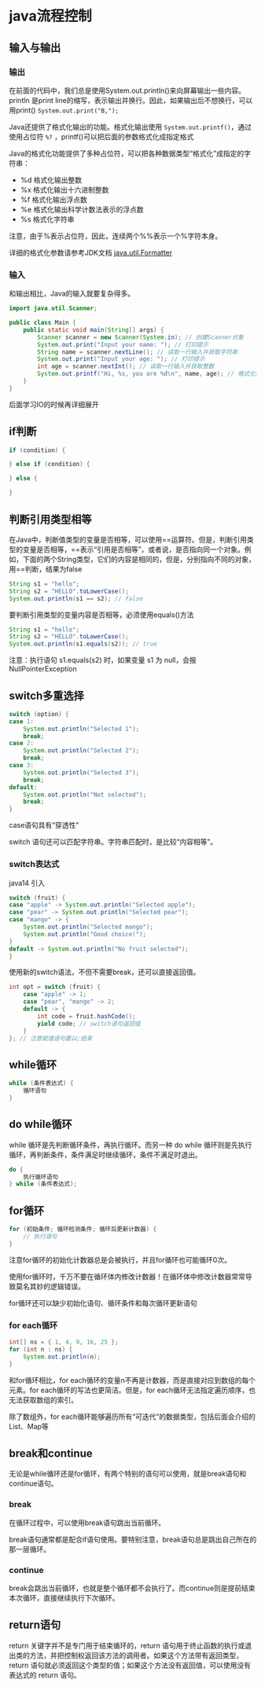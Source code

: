 # java流程控制

## 输入与输出

### 输出

在前面的代码中，我们总是使用System.out.println()来向屏幕输出一些内容。println 是print line的缩写，表示输出并换行。因此，如果输出后不想换行，可以用print() `System.out.print("B,");`

Java还提供了格式化输出的功能。格式化输出使用 `System.out.printf()`，通过使用占位符 `%?` ，printf()可以把后面的参数格式化成指定格式

Java的格式化功能提供了多种占位符，可以把各种数据类型“格式化”成指定的字符串：

- %d	格式化输出整数
- %x	格式化输出十六进制整数
- %f	格式化输出浮点数
- %e	格式化输出科学计数法表示的浮点数
- %s	格式化字符串

注意，由于%表示占位符，因此，连续两个%%表示一个%字符本身。

详细的格式化参数请参考JDK文档 [java.util.Formatter](https://docs.oracle.com/en/java/javase/11/docs/api/java.base/java/util/Formatter.html#syntax)

### 输入

和输出相比，Java的输入就要复杂得多。

```java
import java.util.Scanner;

public class Main {
    public static void main(String[] args) {
        Scanner scanner = new Scanner(System.in); // 创建Scanner对象
        System.out.print("Input your name: "); // 打印提示
        String name = scanner.nextLine(); // 读取一行输入并获取字符串
        System.out.print("Input your age: "); // 打印提示
        int age = scanner.nextInt(); // 读取一行输入并获取整数
        System.out.printf("Hi, %s, you are %d\n", name, age); // 格式化输出
    }
}
```

后面学习IO的时候再详细展开

## if判断

```java
if (condition) {

} else if (condition) {

} else {

}
```

## 判断引用类型相等

在Java中，判断值类型的变量是否相等，可以使用==运算符。但是，判断引用类型的变量是否相等，==表示“引用是否相等”，或者说，是否指向同一个对象。例如，下面的两个String类型，它们的内容是相同的，但是，分别指向不同的对象，用==判断，结果为false

```java
String s1 = "hello";
String s2 = "HELLO".toLowerCase();
System.out.println(s1 == s2); // false
```

要判断引用类型的变量内容是否相等，必须使用equals()方法

```java
String s1 = "hello";
String s2 = "HELLO".toLowerCase();
System.out.println(s1.equals(s2)); // true
```

注意：执行语句 s1.equals(s2) 时，如果变量 s1 为 null，会报 NullPointerException

## switch多重选择

```java
switch (option) {
case 1:
    System.out.println("Selected 1");
    break;
case 2:
    System.out.println("Selected 2");
    break;
case 3:
    System.out.println("Selected 3");
    break;
default:
    System.out.println("Not selected");
    break;
}
```

case语句具有“穿透性”

switch 语句还可以匹配字符串。字符串匹配时，是比较“内容相等”。

### switch表达式 

java14 引入

```java
switch (fruit) {
case "apple" -> System.out.println("Selected apple");
case "pear" -> System.out.println("Selected pear");
case "mango" -> {
    System.out.println("Selected mango");
    System.out.println("Good choice!");
}
default -> System.out.println("No fruit selected");
}
```

使用新的switch语法，不但不需要break，还可以直接返回值。

```java
int opt = switch (fruit) {
    case "apple" -> 1;
    case "pear", "mango" -> 2;
    default -> {
        int code = fruit.hashCode();
        yield code; // switch语句返回值
    }
}; // 注意赋值语句要以;结束
```

## while循环

```java
while (条件表达式) {
    循环语句
}
```

## do while循环

while 循环是先判断循环条件，再执行循环。而另一种 do while 循环则是先执行循环，再判断条件，条件满足时继续循环，条件不满足时退出。

```java
do {
    执行循环语句
} while (条件表达式);
```

## for循环

```java
for (初始条件; 循环检测条件; 循环后更新计数器) {
    // 执行语句
}
```

注意for循环的初始化计数器总是会被执行，并且for循环也可能循环0次。

使用for循环时，千万不要在循环体内修改计数器！在循环体中修改计数器常常导致莫名其妙的逻辑错误。

for循环还可以缺少初始化语句、循环条件和每次循环更新语句

### for each循环

```java
int[] ns = { 1, 4, 9, 16, 25 };
for (int n : ns) {
    System.out.println(n);
}
```

和for循环相比，for each循环的变量n不再是计数器，而是直接对应到数组的每个元素。for each循环的写法也更简洁。但是，for each循环无法指定遍历顺序，也无法获取数组的索引。

除了数组外，for each循环能够遍历所有“可迭代”的数据类型，包括后面会介绍的List、Map等

## break和continue

无论是while循环还是for循环，有两个特别的语句可以使用，就是break语句和continue语句。

### break

在循环过程中，可以使用break语句跳出当前循环。

break语句通常都是配合if语句使用。要特别注意，break语句总是跳出自己所在的那一层循环。

### continue

break会跳出当前循环，也就是整个循环都不会执行了。而continue则是提前结束本次循环，直接继续执行下次循环。

## return语句

return 关键字并不是专门用于结束循环的，return 语句用于终止函数的执行或退出类的方法，并把控制权返回该方法的调用者。如果这个方法带有返回类型，return 语句就必须返回这个类型的值；如果这个方法没有返回值，可以使用没有表达式的 return 语句。
